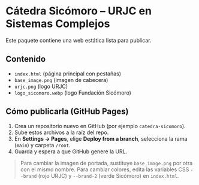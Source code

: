 # Cátedra Sicómoro – URJC en Sistemas Complejos

Este paquete contiene una web estática lista para publicar.

## Contenido
- `index.html` (página principal con pestañas)
- `base_image.png` (imagen de cabecera)
- `urjc.png` (logo URJC)
- `logo_sicomoro.webp` (logo Fundación Sicómoro)

## Cómo publicarla (GitHub Pages)
1. Crea un repositorio nuevo en GitHub (por ejemplo `catedra-sicomoro`).
2. Sube estos archivos a la raíz del repo.
3. En **Settings → Pages**, elige **Deploy from a branch**, selecciona la rama (`main`) y carpeta `/root`.
4. Guarda y espera a que GitHub genere la URL.

> Para cambiar la imagen de portada, sustituye `base_image.png` por otra con el mismo nombre.
> Para cambiar colores, edita las variables CSS `--brand` (rojo URJC) y `--brand-2` (verde Sicómoro) en `index.html`.
